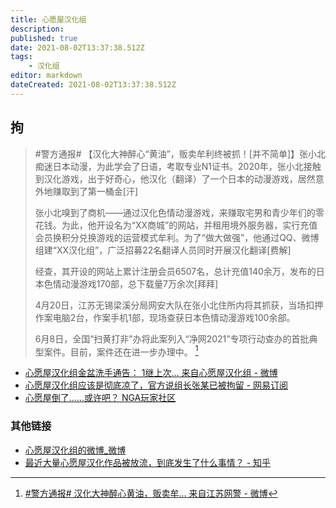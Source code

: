 ```yaml
---
title: 心愿屋汉化组
description: 
published: true
date: 2021-08-02T13:37:38.512Z
tags:
    - 汉化组
editor: markdown
dateCreated: 2021-08-02T13:37:38.512Z
---
```


## 拘

> \#警方通报# 【汉化大神醉心“黄油”，贩卖牟利终被抓！[并不简单]】张小北痴迷日本动漫，为此学会了日语，考取专业N1证书。2020年，张小北接触到汉化游戏，出于好奇心，他汉化（翻译）了一个日本的动漫游戏，居然意外地赚取到了第一桶金[汗]
>
> 张小北嗅到了商机——通过汉化色情动漫游戏，来赚取宅男和青少年们的零花钱。为此，他开设名为“XX商城”的网站，并租用境外服务器，实行充值会员换积分兑换游戏的运营模式牟利。为了“做大做强”，他通过QQ、微博组建“XX汉化组”，广泛招募22名翻译人员同时开展汉化翻译[费解]
>
> 经查，其开设的网站上累计注册会员6507名，总计充值140余万，发布的日本色情动漫游戏170部，总下载量7万余次[拜拜]
>
> 4月20日，江苏无锡梁溪分局网安大队在张小北住所内将其抓获，当场扣押作案电脑2台，作案手机1部，现场查获日本色情动漫游戏100余部。
>
> 6月8日，全国“扫黄打非”办将此案列入“净网2021”专项行动查办的首批典型案件。目前，案件还在进一步办理中。 [^Je0aC]

[^Je0aC]: [\#警方通报# 汉化大神醉心黄油，贩卖牟... 来自江苏网警 - 微博](https://archive.is/Je0aC "https://weibo.com/5431447659/KrzgA4UN3")

+ [心愿屋汉化组金盆洗手通告： 1继上次... 来自心愿屋汉化组 - 微博](https://archive.is/wmN1K "https://www.weibo.com/3238580924/KiaOceSYp")
+ [心愿屋汉化组应该是彻底凉了，官方说组长张某已被拘留 - 网易订阅](https://web.archive.org/web/20210802053500/https://www.163.com/dy/article/GC0N75D50515AE1Q.html)
+ [心愿屋倒了……或许吧？ NGA玩家社区](https://archive.is/l08Mf "https://bbs.nga.cn/read.php?tid=27115328")

### 其他链接

+ [心愿屋汉化组的微博_微博](https://archive.is/GdJs4 "https://www.weibo.com/xywqy")
+ [最近大量心愿屋汉化作品被放流，到底发生了什么事情？ - 知乎](https://web.archive.org/web/20210802053620/https://www.zhihu.com/question/442029228)
